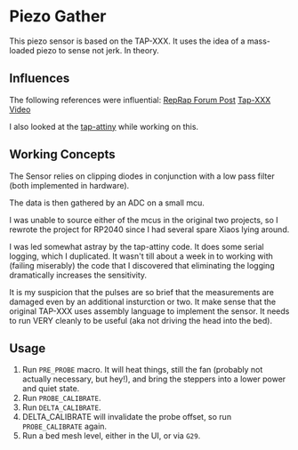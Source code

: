 # Piezo Gather

This piezo sensor is based on the TAP-XXX. It uses the idea of a mass-loaded piezo to sense not jerk. In theory.



## Influences

The following references were influential: 
[RepRap Forum Post](https://reprap.org/forum/read.php?424,885697,888855)
[Tap-XXX Video](https://www.youtube.com/watch?v=UJbq8bXZKmc)

I also looked at the [tap-attiny](https://github.com/ripinteer/tap-attiny) while working on this.

## Working Concepts

The Sensor relies on clipping diodes in conjunction with a low pass filter (both implemented in hardware). 

The data is then gathered by an ADC on a small mcu.

I was unable to source either of the mcus in the original two projects, so I rewrote the project for RP2040 since I had several spare Xiaos lying around. 

I was led somewhat astray by the tap-attiny code. It does some serial logging, which I duplicated. It wasn't till about a week in to working with (failing miserably) the code that I discovered that eliminating the logging dramatically increases the sensitivity. 

It is my suspicion that the pulses are so brief that the measurements are damaged even by an additional insturction or two. It make sense that the original TAP-XXX uses assembly language to implement the sensor. It needs to run VERY cleanly to be useful (aka not driving the head into the bed).

## Usage

1. Run `PRE_PROBE` macro. It will heat things, still the fan (probably not actually necessary, but hey!), and bring the steppers into a lower power and quiet state.
2. Run `PROBE_CALIBRATE`.
3. Run `DELTA_CALIBRATE`.
4. DELTA_CALIBRATE will invalidate the probe offset, so run `PROBE_CALIBRATE` again.
5. Run a bed mesh level, either in the UI, or via `G29`.